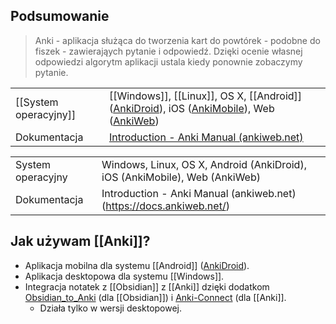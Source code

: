 ## Podsumowanie
> Anki - aplikacja służąca do tworzenia kart do powtórek - podobne do fiszek - zawierająych pytanie i odpowiedź. Dzięki ocenie własnej odpowiedzi algorytm aplikacji ustala kiedy ponownie zobaczymy pytanie.


  |                      |                                                                                                                                                                                                                                                     |
  | --------------------- | --------------------------------------------------------------------------------------------------------------------------------------------------------------------------------------------------------------------------------------------------- |
  | [[System operacyjny]] | [[Windows]], [[Linux]], OS X, [[Android]] ([AnkiDroid](https://play.google.com/store/apps/details?id=com.ichi2.anki)), iOS ([AnkiMobile](https://itunes.apple.com/us/app/ankimobile-flashcards/id373493387)), Web ([AnkiWeb](https://ankiweb.net/)) |
  | Dokumentacja          | [Introduction - Anki Manual (ankiweb.net)](https://docs.ankiweb.net/)                                                                                                                                                                               |

  |                      |                                                                                                                                                                                                                                                     |
  | --------------------- | --------------------------------------------------------------------------------------------------------------------------------------------------------------------------------------------------------------------------------------------------- |
  | System operacyjny | Windows, Linux, OS X, Android (AnkiDroid), iOS (AnkiMobile), Web (AnkiWeb) |
  | Dokumentacja          | Introduction - Anki Manual (ankiweb.net)(https://docs.ankiweb.net/)                                                                                                                                                                               |


## Jak używam [[Anki]]?
- Aplikacja mobilna dla systemu [[Android]] ([AnkiDroid](https://play.google.com/store/apps/details?id=com.ichi2.anki)).
- Aplikacja desktopowa dla systemu [[Windows]].
- Integracja notatek z [[Obsidian]] z [[Anki]] dzięki dodatkom [Obsidian_to_Anki](https://github.com/Pseudonium/Obsidian_to_Anki) (dla [[Obsidian]]) i [Anki-Connect](https://foosoft.net/projects/anki-connect/) (dla [[Anki]].
	- Działa tylko w wersji desktopowej.